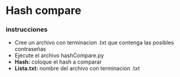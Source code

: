 # Hash compare

### instrucciones

- Cree un archivo con terminacion .txt que contenga las posibles contraseñas
- Ejecute el archivo hashCompare.py
- **Hash:** coloque el hash a comparar
- **Lista.txt:** nombre del archivo con terminacion .txt

